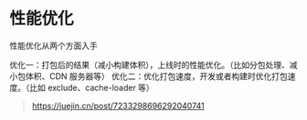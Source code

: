 # 性能优化

性能优化从两个方面入手

优化一：打包后的结果（减小构建体积），上线时的性能优化。（比如分包处理、减小包体积、CDN 服务器等）
优化二：优化打包速度，开发或者构建时优化打包速度。（比如 exclude、cache-loader 等）

> https://juejin.cn/post/7233298696292040741
